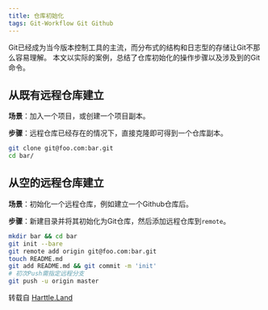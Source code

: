```yaml
---
title: 仓库初始化
tags: Git-Workflow Git Github
---
```


Git已经成为当今版本控制工具的主流，而分布式的结构和日志型的存储让Git不那么容易理解。
本文以实际的案例，总结了仓库初始化的操作步骤以及涉及到的Git命令。

<!--more-->

## 从既有远程仓库建立

**场景**：加入一个项目，或创建一个项目副本。

**步骤**：远程仓库已经存在的情况下，直接克隆即可得到一个仓库副本。

```bash
git clone git@foo.com:bar.git
cd bar/
```

## 从空的远程仓库建立

**场景**：初始化一个远程仓库，例如建立一个Github仓库后。

**步骤**：新建目录并将其初始化为Git仓库，然后添加远程仓库到`remote`。

```bash
mkdir bar && cd bar
git init --bare
git remote add origin git@foo.com:bar.git
touch README.md
git add README.md && git commit -m 'init'
# 初次Push需指定远程分支
git push -u origin master
```

转载自 <a href="https://harttle.land">Harttle.Land</a>
